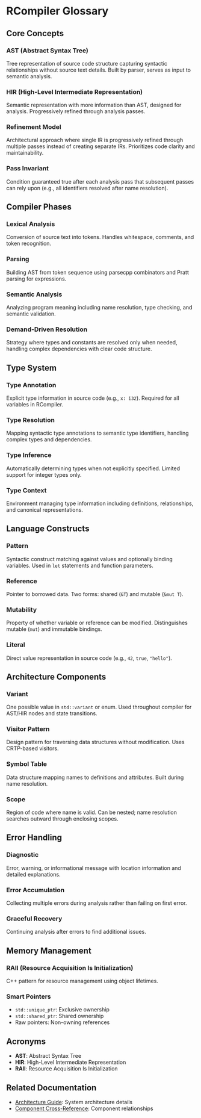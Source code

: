 # RCompiler Glossary

## Core Concepts

### AST (Abstract Syntax Tree)
Tree representation of source code structure capturing syntactic relationships without source text details. Built by parser, serves as input to semantic analysis.

### HIR (High-Level Intermediate Representation)
Semantic representation with more information than AST, designed for analysis. Progressively refined through analysis passes.

### Refinement Model
Architectural approach where single IR is progressively refined through multiple passes instead of creating separate IRs. Prioritizes code clarity and maintainability.

### Pass Invariant
Condition guaranteed true after each analysis pass that subsequent passes can rely upon (e.g., all identifiers resolved after name resolution).

## Compiler Phases

### Lexical Analysis
Conversion of source text into tokens. Handles whitespace, comments, and token recognition.

### Parsing
Building AST from token sequence using parsecpp combinators and Pratt parsing for expressions.

### Semantic Analysis
Analyzing program meaning including name resolution, type checking, and semantic validation.

### Demand-Driven Resolution
Strategy where types and constants are resolved only when needed, handling complex dependencies with clear code structure.

## Type System

### Type Annotation
Explicit type information in source code (e.g., `x: i32`). Required for all variables in RCompiler.

### Type Resolution
Mapping syntactic type annotations to semantic type identifiers, handling complex types and dependencies.

### Type Inference
Automatically determining types when not explicitly specified. Limited support for integer types only.

### Type Context
Environment managing type information including definitions, relationships, and canonical representations.

## Language Constructs

### Pattern
Syntactic construct matching against values and optionally binding variables. Used in `let` statements and function parameters.

### Reference
Pointer to borrowed data. Two forms: shared (`&T`) and mutable (`&mut T`).

### Mutability
Property of whether variable or reference can be modified. Distinguishes mutable (`mut`) and immutable bindings.

### Literal
Direct value representation in source code (e.g., `42`, `true`, `"hello"`).

## Architecture Components

### Variant
One possible value in `std::variant` or enum. Used throughout compiler for AST/HIR nodes and state transitions.

### Visitor Pattern
Design pattern for traversing data structures without modification. Uses CRTP-based visitors.

### Symbol Table
Data structure mapping names to definitions and attributes. Built during name resolution.

### Scope
Region of code where name is valid. Can be nested; name resolution searches outward through enclosing scopes.

## Error Handling

### Diagnostic
Error, warning, or informational message with location information and detailed explanations.

### Error Accumulation
Collecting multiple errors during analysis rather than failing on first error.

### Graceful Recovery
Continuing analysis after errors to find additional issues.

## Memory Management

### RAII (Resource Acquisition Is Initialization)
C++ pattern for resource management using object lifetimes.

### Smart Pointers
- `std::unique_ptr`: Exclusive ownership
- `std::shared_ptr`: Shared ownership
- Raw pointers: Non-owning references

## Acronyms

- **AST**: Abstract Syntax Tree
- **HIR**: High-Level Intermediate Representation
- **RAII**: Resource Acquisition Is Initialization

## Related Documentation

- [Architecture Guide](./architecture.md): System architecture details
- [Component Cross-Reference](./component-cross-reference.md): Component relationships